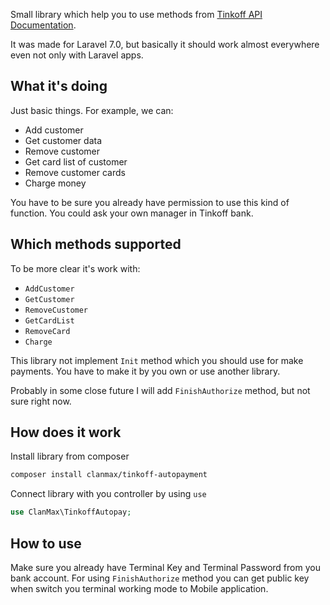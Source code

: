 Small library which help you to use methods from [Tinkoff API Documentation](https://oplata.tinkoff.ru/develop/api/autopayments/).

It was made for Laravel 7.0, but basically it should work almost everywhere even not only with Laravel apps.

## What it's doing

Just basic things. For example, we can:

- Add customer
- Get customer data
- Remove customer
- Get card list of customer
- Remove customer cards
- Charge money

You have to be sure you already have permission to use this kind of function. You could ask your own manager in Tinkoff bank.

## Which methods supported

To be more clear it's work with:

- `AddCustomer`
- `GetCustomer`
- `RemoveCustomer`
- `GetCardList`
- `RemoveCard`
- `Charge`

This library not implement `Init` method which you should use for make payments. You have to make it by you own or use another library.

Probably in some close future I will add `FinishAuthorize` method, but not sure right now.

## How does it work

Install library from composer

```bash
composer install clanmax/tinkoff-autopayment
```

Connect library with you controller by using `use`

```php
use ClanMax\TinkoffAutopay;
```

## How to use

Make sure you already have Terminal Key and Terminal Password from you bank account. For using `FinishAuthorize` method you can get public key when switch you terminal working mode to Mobile application.
